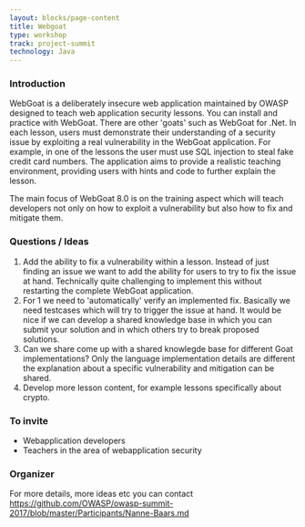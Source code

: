 ```yaml
---
layout: blocks/page-content
title: Webgoat
type: workshop
track: project-summit
technology: Java
---
```


### Introduction

WebGoat is a deliberately insecure web application maintained by OWASP designed to teach web application security lessons. You can install and practice with WebGoat. There are other 'goats' such as WebGoat for .Net. In each lesson, users must demonstrate their understanding of a security issue by exploiting a real vulnerability in the WebGoat application. For example, in one of the lessons the user must use SQL injection to steal fake credit card numbers. The application aims to provide a realistic teaching environment, providing users with hints and code to further explain the lesson.

The main focus of WebGoat 8.0 is on the training aspect which will teach developers not only on how to exploit a vulnerability but also how to fix and mitigate them. 


### Questions / Ideas

1. Add the ability to fix a vulnerability within a lesson. Instead of just finding an issue we want to add the ability for users to try to fix the issue at hand. Technically quite challenging to implement this without restarting the complete WebGoat application.
2. For 1 we need to 'automatically' verify an implemented fix. Basically we need testcases which will try to trigger the issue at hand. It would be nice if we can develop a shared knowledge base in which you can submit your solution and in which others try to
break proposed solutions.
3. Can we share come up with a shared knowlegde base for different Goat implementations? Only the language implementation details are 
different the explanation about a specific vulnerability and mitigation can be shared.
4. Develop more lesson content, for example lessons specifically about crypto. 

### To invite

- Webapplication developers
- Teachers in the area of webapplication security

### Organizer

For more details, more ideas etc you can contact https://github.com/OWASP/owasp-summit-2017/blob/master/Participants/Nanne-Baars.md
